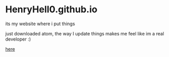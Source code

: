 # HenryHell0.github.io
its my website where i put things

just downloaded atom, the way I update things
makes me feel like im a real developer :)

[here](https://henryhell0.github.io)
